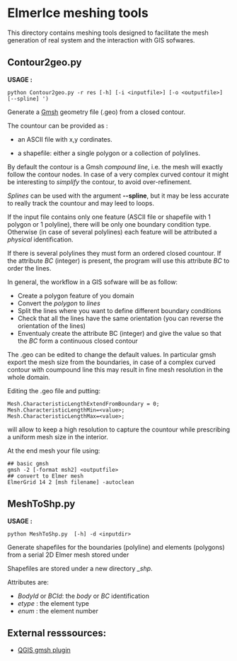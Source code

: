 # ElmerIce meshing tools

This directory contains meshing tools designed to facilitate the mesh generation of real system 
and the interaction with GIS sofwares.

## Contour2geo.py

**USAGE :**

```
python Contour2geo.py -r res [-h] [-i <inputfile>] [-o <outputfile>] [--spline] ')
```

Generate a [Gmsh](https://gmsh.info) geometry file (.geo) from a closed contour.  

The countour can be provided as :  

- an ASCII file with x,y cordinates.

- a shapefile: either a single polygon or a collection of polylines.

By default the contour is a Gmsh *compound line*, i.e. the mesh will exactly follow the contour nodes. 
In case of a very complex curved contour it might be interesting to *simplify* the contour, to avoid over-refinement.

*Splines* can be used with the argument **--spline**, but it may be less accurate to really track the countour and may leed to 
loops.

If the input file contains only one feature (ASCII file or shapefile with 1 polygon or 1 polyline), there will be only
one boundary condition type. Otherwise (in case of several polylines) each feature will be attributed
a *physical* identification.

If there is several polylines they must form an ordered closed countour. 
If the attribute *BC* (integer) is present, the program will use this attribute *BC* to order the lines.

In general, the workflow in a GIS sofware will be as follow:

- Create a polygon feature of you domain  
- Convert the *polygon* to *lines*  
- Split the lines where you want to define different boundary conditions
- Check that all the lines have the same orientation (you can reverse the orientation of the lines)
- Enventualy create the attribute BC (integer) and give the value so that the *BC* form a continuous closed contour  

The .geo can be edited to change the default values. 
In particular gmsh export the mesh size from the boundaries, in case of a complex curved contour with coumpound line
this may result in fine mesh resolution in the whole domain.

Editing the .geo file and putting:
```
Mesh.CharacteristicLengthExtendFromBoundary = 0;
Mesh.CharacteristicLengthMin=<value>;
Mesh.CharacteristicLengthMax=<value>;
```
will allow to keep a high resolution to capture the countour while prescribing a uniform mesh size in the interior.

At the end mesh your file using:  
```
## basic gmsh
gmsh -2 [-format msh2] <outputfile>
## convert to Elmer mesh
ElmerGrid 14 2 [msh filename] -autoclean 
```

## MeshToShp.py 

**USAGE :** 

```
python MeshToShp.py  [-h] -d <inputdir>
```

Generate shapefiles for the boundaries (polyline) and elements (polygons)
from a serial 2D Elmer mesh stored under *<inputdir>*

Shapefiles are stored under a new directory *<inputdir>_shp*.  

Attributes are:

- *BodyId* or *BCId*: the *body* or *BC* identification
- *etype* : the element type
- *enum* : the element number


## External resssources:

- [QGIS gmsh plugin](https://plugins.qgis.org/plugins/gmsh)
